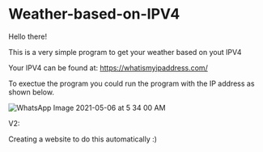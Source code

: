 # Weather-based-on-IPV4

Hello there!

This is a very simple program to get your weather based on yout IPV4

Your IPV4 can be found at: https://whatismyipaddress.com/

To exectue the program you could run the program with the IP address as shown below.

![WhatsApp Image 2021-05-06 at 5 34 00 AM](https://user-images.githubusercontent.com/79765920/121055414-dbd68880-c7da-11eb-812b-0fe276d8e0bc.jpeg)

V2:

Creating a website to do this automatically :)

